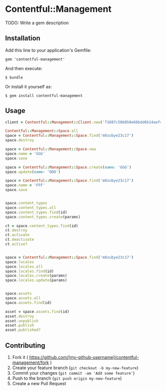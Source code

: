 # Contentful::Management

TODO: Write a gem description

## Installation

Add this line to your application's Gemfile:

    gem 'contentful-management'

And then execute:

    $ bundle

Or install it yourself as:

    $ gem install contentful-management

## Usage

```ruby
client = Contentful::Management::Client.new('71607c586050e66bdd6b14aef4515c8ea55034889336dac69c96cbd2c3916d08')

Contentful::Management::Space.all
space = Contentful::Management::Space.find('m0zubye23c17')
space.destroy

space = Contentful::Management::Space.new
space.name = 'GGG'
space.save

space = Contentful::Management::Space.create(name: 'GGG')
space.update(name: 'DDD')

space = Contentful::Management::Space.find('m0zubye23c17')
space.name = 'FFF'
space.save


space.content_types
space.content_types.all
space.content_types.find(id)
space.content_types.create(params)

ct = space.content_types.find(id)
ct.destroy
ct.activate
ct.deactivate
ct.active?


space = Contentful::Management::Space.find('m0zubye23c17')
space.locales
space.locales.all
space.locales.find(id)
space.locales.create(params)
space.locales.update(params)


space.assets
space.assets.all
space.assets.find(id)

asset = space.assets.find(id)
asset.destroy
asset.unpublish
asset.publish
asset.published?
```

## Contributing

1. Fork it ( https://github.com/[my-github-username]/contentful-management/fork )
2. Create your feature branch (`git checkout -b my-new-feature`)
3. Commit your changes (`git commit -am 'Add some feature'`)
4. Push to the branch (`git push origin my-new-feature`)
5. Create a new Pull Request
